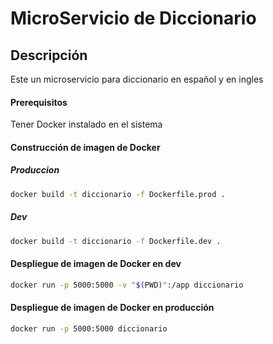 # MicroServicio de Diccionario

## Descripción

Este un microservicio para diccionario en español y en ingles

#### Prerequisitos

Tener Docker instalado en el sistema

#### Construcción de imagen de Docker

##### Produccion

```bash
docker build -t diccionario -f Dockerfile.prod .

```
##### Dev

```bash
docker build -t diccionario -f Dockerfile.dev .
```

#### Despliegue de imagen de Docker en dev

```bash
docker run -p 5000:5000 -v "$(PWD)":/app diccionario
```

#### Despliegue de imagen de Docker en producción

```bash
docker run -p 5000:5000 diccionario
```
